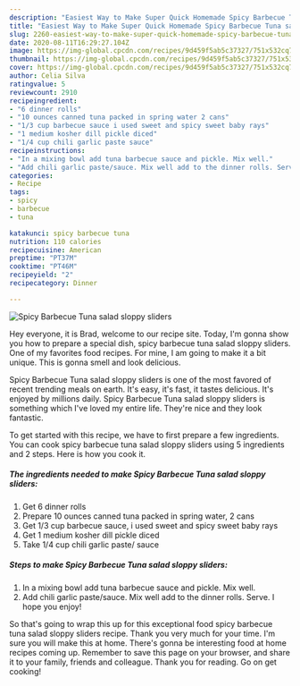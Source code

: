 ```yaml
---
description: "Easiest Way to Make Super Quick Homemade Spicy Barbecue Tuna salad sloppy sliders"
title: "Easiest Way to Make Super Quick Homemade Spicy Barbecue Tuna salad sloppy sliders"
slug: 2260-easiest-way-to-make-super-quick-homemade-spicy-barbecue-tuna-salad-sloppy-sliders
date: 2020-08-11T16:29:27.104Z
image: https://img-global.cpcdn.com/recipes/9d459f5ab5c37327/751x532cq70/spicy-barbecue-tuna-salad-sloppy-sliders-recipe-main-photo.jpg
thumbnail: https://img-global.cpcdn.com/recipes/9d459f5ab5c37327/751x532cq70/spicy-barbecue-tuna-salad-sloppy-sliders-recipe-main-photo.jpg
cover: https://img-global.cpcdn.com/recipes/9d459f5ab5c37327/751x532cq70/spicy-barbecue-tuna-salad-sloppy-sliders-recipe-main-photo.jpg
author: Celia Silva
ratingvalue: 5
reviewcount: 2910
recipeingredient:
- "6 dinner rolls"
- "10 ounces canned tuna packed in spring water 2 cans"
- "1/3 cup barbecue sauce i used sweet and spicy sweet baby rays"
- "1 medium kosher dill pickle diced"
- "1/4 cup chili garlic paste sauce"
recipeinstructions:
- "In a mixing bowl add tuna barbecue sauce and pickle. Mix well."
- "Add chili garlic paste/sauce. Mix well add to the dinner rolls. Serve. I hope you enjoy!"
categories:
- Recipe
tags:
- spicy
- barbecue
- tuna

katakunci: spicy barbecue tuna 
nutrition: 110 calories
recipecuisine: American
preptime: "PT37M"
cooktime: "PT46M"
recipeyield: "2"
recipecategory: Dinner

---
```



![Spicy Barbecue Tuna salad sloppy sliders](https://img-global.cpcdn.com/recipes/9d459f5ab5c37327/751x532cq70/spicy-barbecue-tuna-salad-sloppy-sliders-recipe-main-photo.jpg)

Hey everyone, it is Brad, welcome to our recipe site. Today, I'm gonna show you how to prepare a special dish, spicy barbecue tuna salad sloppy sliders. One of my favorites food recipes. For mine, I am going to make it a bit unique. This is gonna smell and look delicious.

Spicy Barbecue Tuna salad sloppy sliders is one of the most favored of recent trending meals on earth. It's easy, it's fast, it tastes delicious. It's enjoyed by millions daily. Spicy Barbecue Tuna salad sloppy sliders is something which I've loved my entire life. They're nice and they look fantastic.




To get started with this recipe, we have to first prepare a few ingredients. You can cook spicy barbecue tuna salad sloppy sliders using 5 ingredients and 2 steps. Here is how you cook it.

<!--inarticleads1-->

##### The ingredients needed to make Spicy Barbecue Tuna salad sloppy sliders:

1. Get 6 dinner rolls
1. Prepare 10 ounces canned tuna packed in spring water, 2 cans
1. Get 1/3 cup barbecue sauce, i used sweet and spicy sweet baby rays
1. Get 1 medium kosher dill pickle diced
1. Take 1/4 cup chili garlic paste/ sauce




<!--inarticleads2-->

##### Steps to make Spicy Barbecue Tuna salad sloppy sliders:

1. In a mixing bowl add tuna barbecue sauce and pickle. Mix well.
1. Add chili garlic paste/sauce. Mix well add to the dinner rolls. Serve. I hope you enjoy!




So that's going to wrap this up for this exceptional food spicy barbecue tuna salad sloppy sliders recipe. Thank you very much for your time. I'm sure you will make this at home. There's gonna be interesting food at home recipes coming up. Remember to save this page on your browser, and share it to your family, friends and colleague. Thank you for reading. Go on get cooking!
